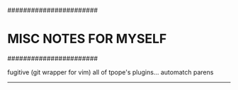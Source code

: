 #######################
# MISC NOTES FOR MYSELF
#######################

fugitive (git wrapper for vim)
all of tpope's plugins...
automatch parens

--------
